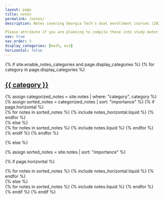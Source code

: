 ```yaml
---
layout: page
title: notes
permalink: /notes/
description: Notes covering Georgia Tech's dual enrollment courses (2022 - 2024) and current ECE courses. These notes are not comprehensive, so keep that in mind if you (or others) are using them to study. As always, lecture videos and textbook chapters will always be more informative.

Please attribute if you are planning to compile these into study materials.
nav: true
nav_order: 3
display_categories: [math, ece]
horizontal: false
---
```


<!-- pages/notes.md -->
<div class="notes">
{% if site.enable_notes_categories and page.display_categories %}
  <!-- Display categorized notes -->
  {% for category in page.display_categories %}
  <a id="{{ category }}" href=".#{{ category }}">
    <h2 class="category">{{ category }}</h2>
  </a>
  {% assign categorized_notes = site.notes | where: "category", category %}
  {% assign sorted_notes = categorized_notes | sort: "importance" %}
  <!-- Generate cards for each notes -->
  {% if page.horizontal %}
  <div class="container">
    <div class="row row-cols-1 row-cols-md-2">
    {% for notes in sorted_notes %}
      {% include notes_horizontal.liquid %}
    {% endfor %}
    </div>
  </div>
  {% else %}
  <div class="row row-cols-1 row-cols-md-3">
    {% for notes in sorted_notes %}
      {% include notes.liquid %}
    {% endfor %}
  </div>
  {% endif %}
  {% endfor %}

{% else %}

<!-- Display notes without categories -->

{% assign sorted_notes = site.notes | sort: "importance" %}

  <!-- Generate cards for each notes -->

{% if page.horizontal %}

  <div class="container">
    <div class="row row-cols-1 row-cols-md-2">
    {% for notes in sorted_notes %}
      {% include notes_horizontal.liquid %}
    {% endfor %}
    </div>
  </div>
  {% else %}
  <div class="row row-cols-1 row-cols-md-3">
    {% for notes in sorted_notes %}
      {% include notes.liquid %}
    {% endfor %}
  </div>
  {% endif %}
{% endif %}
</div>